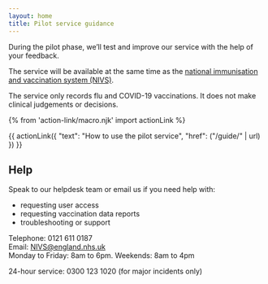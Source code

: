 ```yaml
---
layout: home
title: Pilot service guidance
---
```


During the pilot phase, we’ll test and improve our service with the help of your feedback.

The service will be available at the same time as the [national immunisation and vaccination system (NIVS)](https://www.ardengemcsu.nhs.uk/services/business-intelligence/nivs/).

The service only records flu and COVID-19 vaccinations. It does not make clinical judgements or decisions.

{% from 'action-link/macro.njk' import actionLink %}

{{ actionLink({
  "text": "How to use the pilot service",
  "href": ("/guide/" | url)
}) }}


## Help

Speak to our helpdesk team or email us if you need help with:

* requesting user access
* requesting vaccination data reports
* troubleshooting or support

Telephone: 0121 611 0187<br>
Email: [NIVS@england.nhs.uk](mailto:NIVS@england.nhs.uk)<br>
Monday to Friday: 8am to 6pm. Weekends: 8am to 4pm

24-hour service: 0300 123 1020 (for major incidents only)

